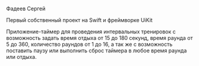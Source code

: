 Фадеев Сергей

Первый собственный проект на Swift и фреймворке UiKit

Приложение-таймер для проведения интервальных тренировок с возможность задать время отдыха от 15 до 180 секунд,
время раунда от 5 до 360, количество раундов от 1 до 16, а так же с возможность поставить паузу или выполнить
сброс таймера в любое время раунда или отдыха.

